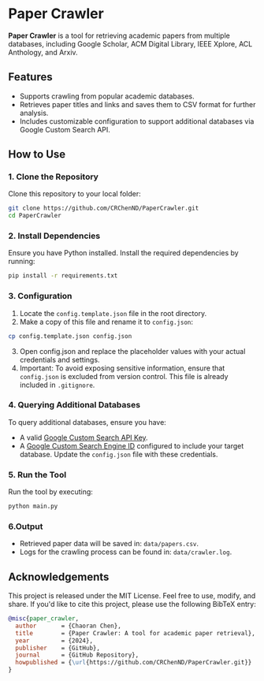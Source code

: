 # Paper Crawler

**Paper Crawler** is a tool for retrieving academic papers from multiple databases, including Google Scholar, ACM Digital Library, IEEE Xplore, ACL Anthology, and Arxiv.

## Features

- Supports crawling from popular academic databases.
- Retrieves paper titles and links and saves them to CSV format for further analysis.
- Includes customizable configuration to support additional databases via Google Custom Search API.

## How to Use

### 1. Clone the Repository

Clone this repository to your local folder:

```bash
git clone https://github.com/CRChenND/PaperCrawler.git
cd PaperCrawler
```

### 2. Install Dependencies
Ensure you have Python installed. Install the required dependencies by running:

```bash
pip install -r requirements.txt
```

### 3. Configuration
1. Locate the ```config.template.json``` file in the root directory.
2. Make a copy of this file and rename it to ```config.json```:

```bash
cp config.template.json config.json
```

3. Open config.json and replace the placeholder values with your actual credentials and settings. 
4. Important: To avoid exposing sensitive information, ensure that ```config.json``` is excluded from version control. This file is already included in ```.gitignore```.
   
### 4. Querying Additional Databases
To query additional databases, ensure you have:
- A valid [Google Custom Search API Key](https://developers.google.com/custom-search/v1/overview).
- A [Google Custom Search Engine ID](https://support.google.com/programmable-search/answer/12499034?hl=en) configured to include your target database.
Update the ```config.json``` file with these credentials.

### 5. Run the Tool
Run the tool by executing:

```bash
python main.py
```

### 6.Output
- Retrieved paper data will be saved in: ```data/papers.csv```.
- Logs for the crawling process can be found in: ```data/crawler.log```.


## Acknowledgements
This project is released under the MIT License. Feel free to use, modify, and share. If you'd like to cite this project, please use the following BibTeX entry:
```bibtex
@misc{paper_crawler,
  author       = {Chaoran Chen},
  title        = {Paper Crawler: A tool for academic paper retrieval},
  year         = {2024},
  publisher    = {GitHub},
  journal      = {GitHub Repository},
  howpublished = {\url{https://github.com/CRChenND/PaperCrawler.git}}
}
```


